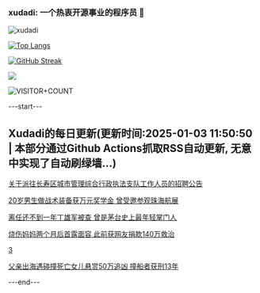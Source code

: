 ### xudadi: 一个热衷开源事业的程序员 👋

![xudadi](https://github-readme-stats-git-masterorgs-github-readme-stats-team.vercel.app/api?username=xudadi)

[![Top Langs](https://github-readme-stats.vercel.app/api/top-langs/?username=xudadi)](https://github.com/anuraghazra/github-readme-stats)

[![GitHub Streak](https://streak-stats.demolab.com?user=xudadi&locale=zh_Hans)](https://git.io/streak-stats)

![](https://raw.githubusercontent.com/xudadi/xudadi/main/assets/github-contribution-grid-snake.svg)

![VISITOR+COUNT](https://komarev.com/ghpvc/?username=xudadi&label=VISITOR+COUNT)


---start---

## Xudadi的每日更新(更新时间:2025-01-03 11:50:50 | 本部分通过Github Actions抓取RSS自动更新, 无意中实现了自动刷绿墙...)

[关于派往长寿区城市管理综合行政执法支队工作人员的招聘公告](https://www.gongkaoleida.com/article/2253327)

[20岁男生做战术装备获万元奖学金 曾受邀参观珠海航展](https://m.163.com/news/article/JKU0J5RM053469M5.html)

[离任还不到一年丁雄军被查 曾是茅台史上最年轻掌门人](https://m.163.com/news/article/JKTPPC190530KP1K.html)

[烧伤妈妈两个月后首露面容 此前获网友捐款140万救治](https://m.163.com/news/article/JKT61LG5053469LG.html)

[3](https://m.163.com/touch/news/sub/domestic)

[父亲出海遇碰撞死亡女儿悬赏50万追凶 撞船者获刑13年](https://m.163.com/news/article/JKRM2L8Q051492T3.html)

---end---
